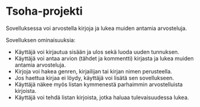 # Tsoha-projekti
Sovelluksessa voi arvostella kirjoja ja lukea muiden antamia arvosteluja. 

Sovelluksen ominaisuuksia:
- Käyttäjä voi kirjautua sisään ja ulos sekä luoda uuden tunnuksen.
- Käyttäjä voi antaa arvion (tähdet ja kommentti) kirjasta ja lukea muiden antamia arvosteluja.
- Kirjoja voi hakea genren, kirjailijan tai kirjan nimen perusteella.
- Jos haettua kirjaa ei löydy, käyttäjä voi lisätä sen sovellukseen.
- Käyttäjä näkee myös listan kymmenestä parhaimmin arvostelluista kirjoista.
- Käyttäjä voi tehdä listan kirjoista, jotka haluaa tulevaisuudessa lukea.
